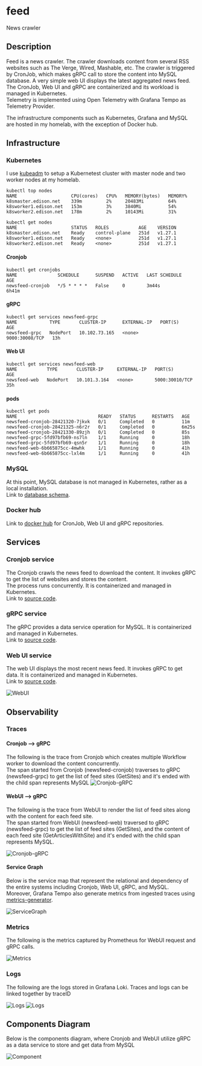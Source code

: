 # feed

News crawler

## Description

Feed is a news crawler.  The crawler downloads content from several RSS websites such as The Verge, Wired, Mashable, etc.  The crawler is triggered by CronJob, which makes gRPC call to store the content into MySQL database.  A very simple web UI displays the latest aggregated news feed.  The CronJob, Web UI and gRPC are containerized and its workload is managed in Kubernetes.  
Telemetry is implemented using Open Telemetry with Grafana Tempo as Telemetry Provider.

The infrastructure components such as Kubernetes, Grafana and MySQL are hosted in my homelab, with the exception of Docker hub.

## Infrastructure

### Kubernetes

I use [kubeadm](https://kubernetes.io/docs/reference/setup-tools/kubeadm/) to setup a Kubernetest cluster with master node and two worker nodes at my homelab.

``` text
kubectl top nodes
NAME                    CPU(cores)   CPU%   MEMORY(bytes)   MEMORY%
k8smaster.edison.net    339m         2%     20483Mi         64%
k8sworker1.edison.net   153m         3%     3840Mi          54%
k8sworker2.edison.net   178m         2%     10143Mi         31%

kubectl get nodes
NAME                    STATUS   ROLES           AGE    VERSION
k8smaster.edison.net    Ready    control-plane   251d   v1.27.1
k8sworker1.edison.net   Ready    <none>          251d   v1.27.1
k8sworker2.edison.net   Ready    <none>          251d   v1.27.1
```

#### Cronjob

``` text
kubectl get cronjobs
NAME               SCHEDULE      SUSPEND   ACTIVE   LAST SCHEDULE   AGE
newsfeed-cronjob   */5 * * * *   False     0        3m44s           6h41m
```

#### gRPC

``` text
kubectl get services newsfeed-grpc
NAME            TYPE       CLUSTER-IP      EXTERNAL-IP   PORT(S)          AGE
newsfeed-grpc   NodePort   10.102.73.165   <none>        9000:30008/TCP   13h
```

#### Web UI

``` text
kubectl get services newsfeed-web
NAME           TYPE       CLUSTER-IP     EXTERNAL-IP   PORT(S)          AGE
newsfeed-web   NodePort   10.101.3.164   <none>        5000:30010/TCP   35h
```

#### pods

``` text
kubectl get pods
NAME                              READY   STATUS      RESTARTS   AGE
newsfeed-cronjob-28421320-7jkvk   0/1     Completed   0          11m
newsfeed-cronjob-28421325-n6r2r   0/1     Completed   0          6m25s
newsfeed-cronjob-28421330-89zjh   0/1     Completed   0          85s
newsfeed-grpc-5fd97bfb69-ns7ln    1/1     Running     0          18h
newsfeed-grpc-5fd97bfb69-qsn5r    1/1     Running     0          18h
newsfeed-web-6b665875cc-4mwhk     1/1     Running     0          41h
newsfeed-web-6b665875cc-lxl4m     1/1     Running     0          41h
```

### MySQL

At this point, MySQL database is not managed in Kubernetes, rather as a local installation.  
Link to [database schema](https://github.com/elumbantoruan/feed/tree/main/pkg/storage/db-script).

### Docker hub

Link to [docker hub](https://hub.docker.com/repositories/edisonlt) for CronJob, Web UI and gRPC repositories.

## Services

### Cronjob service  

The Cronjob crawls the news feed to download the content.  It invokes gRPC to get the list of websites and stores the content.  
The process runs concurrently.  It is containerized and managed in Kubernetes.  
Link to [source code](https://github.com/elumbantoruan/feed/tree/main/cmd/cronjob).

### gRPC service  

The gRPC provides a data service operation for MySQL.  It is containerized and managed in Kubernetes.  
Link to [source code](https://github.com/elumbantoruan/feed/tree/main/cmd/grpc/server).

### Web UI service  

The web UI displays the most recent news feed. It invokes gRPC to get data.  It is containerized and managed in Kubernetes.  
Link to [source code](https://github.com/elumbantoruan/feed/tree/main/cmd/web).

![WebUI](artifact/images/webui.png)

## Observability

### Traces

#### Cronjob --> gRPC

The following is the trace from Cronjob which creates multiple Workflow worker to download the content concurrently.  
The span started from Cronjob (newsfeed-cronjob) traverses to gRPC (newsfeed-grpc) to get the list of feed sites (GetSites) and it's ended with the child span represents MySQL
![Cronjob-gRPC](artifact/images/trace-cronjob-tempo.png)

#### WebUI --> gRPC

The following is the trace from WebUI to render the list of feed sites along with the content for each feed site.  
The span started from WebUI (newsfeed-web) traversed to gRPC (newsfeed-grpc) to get the list of feed sites (GetSites), and the content of each feed site (GetArticlesWithSite) and it's ended with the child span represents MySQL.

![Cronjob-gRPC](artifact/images/trace-web-tempo.png)

#### Service Graph

Below is the service map that represent the relational and dependency of the entire systems including Cronjob, Web UI, gRPC, and MySQL.  
Moreover, Grafana Tempo also generate metrics from ingested traces using [metrics-generator](https://grafana.com/docs/tempo/latest/getting-started/metrics-from-traces/#:~:text=Tempo%20can%20generate%20metrics%20from,service%20graphs%20and%20span%20metrics).

![ServiceGraph](artifact/images/traces-metrics.png)

### Metrics

The following is the metrics captured by Prometheus for WebUI request and gRPC calls.

![Metrics](artifact/images/metrics-web-grpc.png)

### Logs

The following are the logs stored in Grafana Loki.  Traces and logs can be linked together by traceID

![Logs](artifact/images/logs.png)
![Logs](artifact/images/traces-log.png)

## Components Diagram

Below is the components diagram, where Cronjob and WebUI utilize gRPC as a data service to store and get data from MySQL

![Component](artifact/images/feed.jpg)
